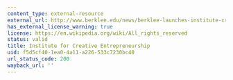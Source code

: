 ```yaml
---
content_type: external-resource
external_url: http://www.berklee.edu/news/berklee-launches-institute-creative-entrepreneurship-panos-panay-named-founding-managing
has_external_license_warning: true
license: https://en.wikipedia.org/wiki/All_rights_reserved
status: valid
title: Institute for Creative Entrepreneurship
uid: f5d5cf40-1ea0-4a11-a226-533c7230bc40
url_status_code: 200
wayback_url: ''
---
```

